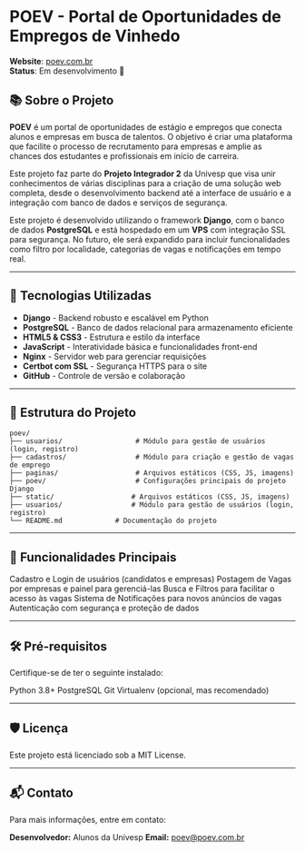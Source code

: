 # POEV - Portal de Oportunidades de Empregos de Vinhedo

**Website**: [poev.com.br](https://poev.com.br)  
**Status**: Em desenvolvimento 🚀

## 📚 Sobre o Projeto

**POEV** é um portal de oportunidades de estágio e empregos que conecta alunos e empresas em busca de talentos. O objetivo é criar uma plataforma que facilite o processo de recrutamento para empresas e amplie as chances dos estudantes e profissionais em início de carreira.

Este projeto faz parte do **Projeto Integrador 2** da Univesp que visa unir conhecimentos de várias disciplinas para a criação de uma solução web completa, desde o desenvolvimento backend até a interface de usuário e a integração com banco de dados e serviços de segurança.

Este projeto é desenvolvido utilizando o framework **Django**, com o banco de dados **PostgreSQL** e está hospedado em um **VPS** com integração SSL para segurança. No futuro, ele será expandido para incluir funcionalidades como filtro por localidade, categorias de vagas e notificações em tempo real.

---
## 🚀 Tecnologias Utilizadas

- **Django** - Backend robusto e escalável em Python
- **PostgreSQL** - Banco de dados relacional para armazenamento eficiente
- **HTML5 & CSS3** - Estrutura e estilo da interface
- **JavaScript** - Interatividade básica e funcionalidades front-end
- **Nginx** - Servidor web para gerenciar requisições
- **Certbot com SSL** - Segurança HTTPS para o site
- **GitHub** - Controle de versão e colaboração

---

## 📂 Estrutura do Projeto

```plaintext
poev/
├── usuarios/                  # Módulo para gestão de usuários (login, registro)
├── cadastros/                 # Módulo para criação e gestão de vagas de emprego
├── paginas/                   # Arquivos estáticos (CSS, JS, imagens)
├── poev/                      # Configurações principais do projeto Django
├── static/                   # Arquivos estáticos (CSS, JS, imagens)
├── usuarios/                 # Módulo para gestão de usuários (login, registro)
└── README.md             # Documentação do projeto
```
---

## 📝 Funcionalidades Principais
Cadastro e Login de usuários (candidatos e empresas)
Postagem de Vagas por empresas e painel para gerenciá-las
Busca e Filtros para facilitar o acesso às vagas
Sistema de Notificações para novos anúncios de vagas
Autenticação com segurança e proteção de dados

---

## 🛠️ Pré-requisitos
Certifique-se de ter o seguinte instalado:

Python 3.8+
PostgreSQL
Git
Virtualenv (opcional, mas recomendado)

---

## 🛡️ Licença
Este projeto está licenciado sob a MIT License.

---

## 📬 Contato
Para mais informações, entre em contato:

**Desenvolvedor:** Alunos da Univesp
**Email:** poev@poev.com.br


